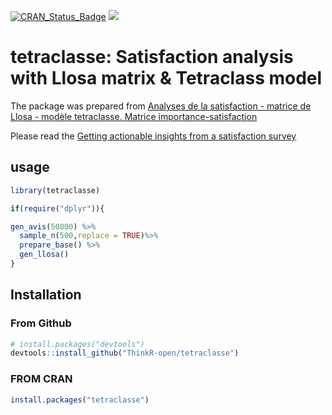 [![CRAN_Status_Badge](http://www.r-pkg.org/badges/version/tetraclasse)](https://cran.r-project.org/package=tetraclasse)
[![](http://cranlogs.r-pkg.org/badges/tetraclasse)](https://cran.r-project.org/package=tetraclasse)


# tetraclasse: Satisfaction analysis with Llosa matrix & Tetraclass  model


The package was prepared from [Analyses de la satisfaction - matrice de Llosa - modèle tetraclasse. Matrice importance-satisfaction](https://www.jstor.org/stable/40592578?seq=1#page_scan_tab_contents)

Please read the [Getting actionable insights from a satisfaction survey](docs/articles/how-to.Rmd)

## usage
```R
library(tetraclasse)

if(require("dplyr")){

gen_avis(50000) %>%
  sample_n(500,replace = TRUE)%>%
  prepare_base() %>%
  gen_llosa()
}

```

## Installation

### From Github
```R
# install.packages("devtools")
devtools::install_github("ThinkR-open/tetraclasse")
```

### FROM CRAN
```R
install.packages("tetraclasse")
```

